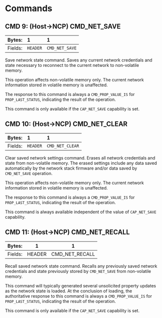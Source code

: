 # Commands

## CMD 9: (Host->NCP) CMD_NET_SAVE

Bytes: |     1    |      1
:-------|:---------|:-------------
Fields: | `HEADER` | `CMD_NET_SAVE`

Save network state command. Saves any current network credentials and state necessary to reconnect to the current network to non-volatile memory.

This operation affects non-volatile memory only. The current network information stored in volatile memory is unaffected.

The response to this command is always a `CMD_PROP_VALUE_IS` for `PROP_LAST_STATUS`, indicating the result of the operation.

This command is only available if the `CAP_NET_SAVE` capability is set.

## CMD 10: (Host->NCP) CMD_NET_CLEAR

Bytes: |     1    |        1
:-------|:---------|:---------------
Fields: | `HEADER` | `CMD_NET_CLEAR`

Clear saved network settings command. Erases all network credentials and state from non-volatile memory. The erased settings include any data saved automatically by the network stack firmware and/or data saved by `CMD_NET_SAVE` operation.

This operation affects non-volatile memory only. The current network information stored in volatile memory is unaffected.

The response to this command is always a `CMD_PROP_VALUE_IS` for `PROP_LAST_STATUS`, indicating the result of the operation.

This command is always available independent of the value of `CAP_NET_SAVE` capability.


## CMD 11: (Host->NCP) CMD_NET_RECALL

Bytes: |    1   |      1
--------|--------|----------------
Fields: | HEADER | CMD_NET_RECALL

Recall saved network state command. Recalls any previously saved network credentials and state previously stored by `CMD_NET_SAVE` from non-volatile memory.

This command will typically generated several unsolicited property updates as the network state is loaded. At the conclusion of loading, the authoritative response to this command is always a `CMD_PROP_VALUE_IS` for `PROP_LAST_STATUS`, indicating the result of the operation.

This command is only available if the `CAP_NET_SAVE` capability is set.

